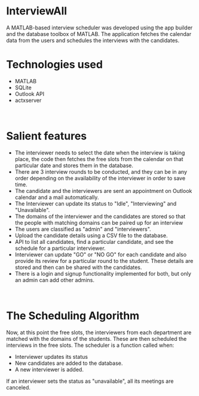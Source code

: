 # InterviewAll
A MATLAB-based interview scheduler was developed using the app builder and the database toolbox of MATLAB. The application fetches the calendar data from the users and schedules the interviews with the candidates. 
<h1>Technologies used</h1>
<ul>
  <li>MATLAB</li>
  <li>SQLite</li>
  <li>Outlook API</li>
  <li>actxserver</li>
</ul>
<br>
<h1>Salient features</h1>
<ul>
  <li>The interviewer needs to select the date when the interview is taking place, the code then fetches the free slots from the calendar on that particular date and stores them in the database.</li>
  <li>There are 3 interview rounds to be conducted, and they can be in any order depending on the availability of the interviewer in order to save time.</li>
  <li>The candidate and the interviewers are sent an appointment on Outlook calendar and a mail automatically. </li>
  <li>The Interviewer can update its status to "Idle", "Interviewing" and "Unavailable".</li>
  <li>The domains of the interviewer and the candidates are stored so that the people with matching domains can be paired up for an interview</li>
  <li>The users are classified as "admin" and "interviewers".</li>
  <li>Upload the candidate details using a CSV file to the database. </li>
  <li>API to list all candidates, find a particular candidate, and see the schedule for a particular interviewer.</li>
  <li>Interviewer can update "GO" or "NO GO" for each candidate and also provide its review for a particular round to the student. These details are stored and then can be shared with the candidates.</li>
  <li>There is a login and signup functionality implemented for both, but only an admin can add other admins.</li>

</ul>
<br>
<h1>The Scheduling Algorithm</h1>
<p>
  Now, at this point the free slots, the interviewers from each department are matched with the domains of the students. These are then scheduled the interviews in the free slots. The scheduler is a function called when:
  <ul>
    <li>Interviewer updates its status</li>
    <li>New candidates are added to the database.</li>
    <li>A new interviewer is added.</li>
  </ul>
  If an interviewer sets the status as "unavailable", all its meetings are canceled.
</p>

